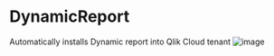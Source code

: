 # DynamicReport
Automatically installs Dynamic report into Qlik Cloud tenant
![image](https://github.com/user-attachments/assets/0cf4b72f-8849-47b9-b2f2-dd38a6eb1646)
